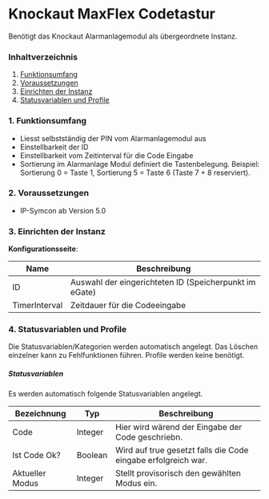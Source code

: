 # Knockaut MaxFlex Codetastur
Benötigt das Knockaut Alarmanlagemodul als übergeordnete Instanz.

### Inhaltverzeichnis

1. [Funktionsumfang](#1-funktionsumfang)
2. [Voraussetzungen](#2-voraussetzungen)
3. [Einrichten der Instanz](#3-einrichten-der-instanz)
4. [Statusvariablen und Profile](#4-statusvariablen-und-profile)

### 1. Funktionsumfang

* Liesst selbstständig der PIN vom Alarmanlagemodul aus
* Einstellbarkeit der ID
* Einstellbarkeit vom Zeitinterval für die Code Eingabe
* Sortierung im Alarmanlage Modul definiert die Tastenbelegung. Beispiel: Sortierung 0 = Taste 1, Sortierung 5 = Taste 6 (Taste 7 + 8 reserviert).

### 2. Voraussetzungen

- IP-Symcon ab Version 5.0

### 3. Einrichten der Instanz

__Konfigurationsseite__:

Name                                 | Beschreibung
------------------------------------ | ---------------------------------
ID                                   | Auswahl der eingerichteten ID (Speicherpunkt im eGate)
TimerInterval                        | Zeitdauer für die Codeeingabe

### 4. Statusvariablen und Profile

Die Statusvariablen/Kategorien werden automatisch angelegt. Das Löschen einzelner kann zu Fehlfunktionen führen. Profile werden keine benötigt.

##### Statusvariablen

Es werden automatisch folgende Statusvariablen angelegt.

Bezeichnung          | Typ     | Beschreibung
-------------------- | ------- | -----------
Code                 | Integer | Hier wird wärend der Eingabe der Code geschriebn.
Ist Code Ok?         | Boolean | Wird auf true gesetzt falls die Code eingabe erfolgreich war.
Aktueller Modus      | Integer | Stellt provisorisch den gewählten Modus ein.
